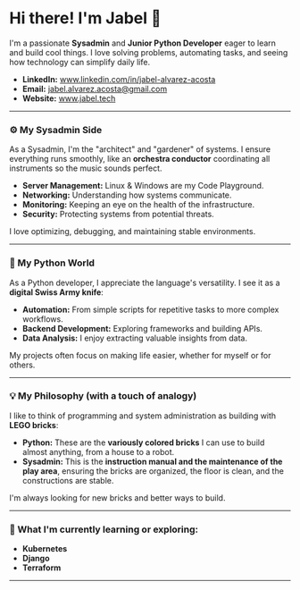 # Hi there! I'm Jabel 👋

I'm a passionate **Sysadmin** and **Junior Python Developer** eager to learn and build cool things. I love solving problems, automating tasks, and seeing how technology can simplify daily life.

*   **LinkedIn:** www.linkedin.com/in/jabel-alvarez-acosta
*   **Email:** jabel.alvarez.acosta@gmail.com
*   **Website:** www.jabel.tech

---

### ⚙️ My Sysadmin Side

As a Sysadmin, I'm the "architect" and "gardener" of systems. I ensure everything runs smoothly, like an **orchestra conductor** coordinating all instruments so the music sounds perfect.

*   **Server Management:** Linux & Windows are my Code Playground.
*   **Networking:** Understanding how systems communicate.
*   **Monitoring:** Keeping an eye on the health of the infrastructure.
*   **Security:** Protecting systems from potential threats.

I love optimizing, debugging, and maintaining stable environments.

---

### 🐍 My Python World

As a Python developer, I appreciate the language's versatility. I see it as a **digital Swiss Army knife**:

*   **Automation:** From simple scripts for repetitive tasks to more complex workflows.
*   **Backend Development:** Exploring frameworks and building APIs.
*   **Data Analysis:** I enjoy extracting valuable insights from data.

My projects often focus on making life easier, whether for myself or for others.

---

### 💡 My Philosophy (with a touch of analogy)

I like to think of programming and system administration as building with **LEGO bricks**:

*   **Python:** These are the **variously colored bricks** I can use to build almost anything, from a house to a robot.
*   **Sysadmin:** This is the **instruction manual and the maintenance of the play area**, ensuring the bricks are organized, the floor is clean, and the constructions are stable.

I'm always looking for new bricks and better ways to build.

---

### 🌱 What I'm currently learning or exploring:

*   **Kubernetes**
*   **Django**
*   **Terraform**

---

<!-- You can add a profile view counter if you wish, though it's not necessary. -->
<!-- ![Profile views](https://komarev.com/ghpvc/?username=your-github-username&color=blue) -->
